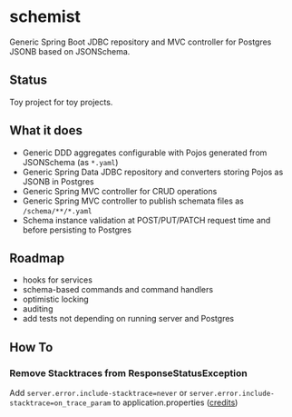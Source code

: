 # schemist

Generic Spring Boot JDBC repository and MVC controller for Postgres JSONB based on JSONSchema. 

## Status

Toy project for toy projects.

## What it does

- Generic DDD aggregates configurable with Pojos generated from JSONSchema (as `*.yaml`)
- Generic Spring Data JDBC repository and converters storing Pojos as JSONB in Postgres
- Generic Spring MVC controller for CRUD operations
- Generic Spring MVC controller to publish schemata files as `/schema/**/*.yaml`
- Schema instance validation at POST/PUT/PATCH request time and before persisting to Postgres

## Roadmap

- hooks for services
- schema-based commands and command handlers
- optimistic locking
- auditing
- add tests not depending on running server and Postgres

## How To

### Remove Stacktraces from ResponseStatusException

Add `server.error.include-stacktrace=never` or `server.error.include-stacktrace=on_trace_param` 
to application.properties ([credits](https://stackoverflow.com/a/56546039/691083))

